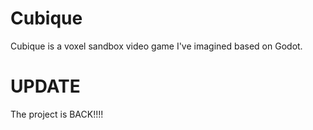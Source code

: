 # Cubique
Cubique is a voxel sandbox video game I've imagined based on Godot.

# UPDATE
The project is BACK!!!!
